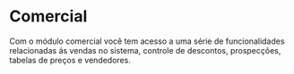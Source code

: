 # Comercial

Com o módulo comercial você tem acesso a uma série de funcionalidades relacionadas ás vendas no sistema, controle de descontos, prospecções, tabelas de preços e vendedores.